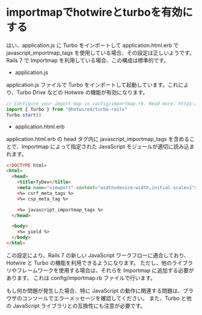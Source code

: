 # importmapでhotwireとturboを有効にする

はい、application.js に Turbo をインポートして application.html.erb で javascript_importmap_tags を使用している場合、その設定は正しいようです。Rails 7 で Importmap を利用している場合、この構成は標準的です。

- application.js

application.js ファイルで Turbo をインポートして起動しています。これにより、Turbo Drive などの Hotwire の機能が有効になります。

```js
// Configure your import map in config/importmap.rb. Read more: https://github.com/rails/importmap-rails
import { Turbo } from "@hotwired/turbo-rails"
Turbo.start()
```

- application.html.erb

application.html.erb の head タグ内に javascript_importmap_tags を含めることで、Importmap によって指定された JavaScript モジュールが適切に読み込まれます。

```html
<!DOCTYPE html>
<html>
  <head>
    <title>TyDev</title>
    <meta name="viewport" content="width=device-width,initial-scale=1">
    <%= csrf_meta_tags %>
    <%= csp_meta_tag %>

    <%= javascript_importmap_tags %>
  </head>

  <body>
    <%= yield %>
  </body>
</html>
```

この設定により、Rails 7 の新しい JavaScript ワークフローに適合しており、Hotwire と Turbo の機能を利用できるようになります。
ただし、他のライブラリやフレームワークを使用する場合は、それらを Importmap に追加する必要があります。
これは config/importmap.rb ファイルで行います。

もし何か問題が発生した場合、特に JavaScript の動作に関連する問題は、ブラウザのコンソールでエラーメッセージを確認してください。
また、Turbo と他の JavaScript ライブラリとの互換性にも注意が必要です。
